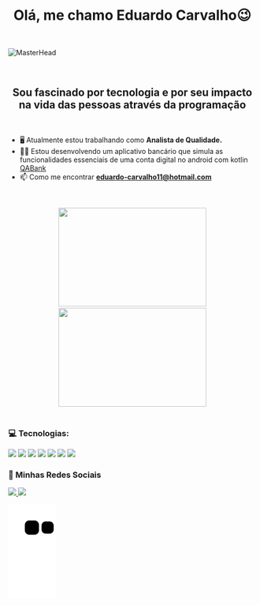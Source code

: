 
<h1 align="center"> Olá, me chamo Eduardo Carvalho😉</h1> <br>

![MasterHead](https://user-images.githubusercontent.com/10498744/210012254-234538ff-d198-48aa-8964-37e6fd45d227.gif)

<br>
<h2 align="center"> Sou fascinado por tecnologia e por seu impacto na vida das pessoas através da programação </h2>
<br>

- 🖥️ Atualmente estou trabalhando como **Analista de Qualidade.**
- 👨‍💻 Estou desenvolvendo um aplicativo bancário que simula as funcionalidades essenciais de uma conta digital no android com kotlin [QABank](https://github.com/EduardoCarvalhoo/QABank)
- 📫 Como me encontrar **eduardo-carvalho11@hotmail.com**
<br>
<br>

<div align="center">
  <img height="200em" width="300" src="https://github-readme-stats.vercel.app/api?username=EduardoCarvalhoo&show_icons=true&theme=dark&include_all_commits=true&count_private=true"/>
  <img height="200em" width="300" src="https://github-readme-stats.vercel.app/api/top-langs/?username=EduardoCarvalhoo&layout=compact&langs_count-2&theme=dark"/>
</div>
<br>
  
### 💻 Tecnologias:<br>

<div>
  <img src="https://img.shields.io/badge/Kotlin-0095D5?&style=for-the-badge&logo=kotlin&logoColor=white"/>
  <img src="https://img.shields.io/badge/Java-ED8B00?style=for-the-badge&logo=openjdk&logoColor=white"/>
  <img src="https://img.shields.io/badge/Android-3DDC84?style=for-the-badge&logo=android&logoColor=white" target="_blank">
  <img src="https://img.shields.io/badge/Android_Studio-3DDC84?style=for-the-badge&logo=android-studio&logoColor=white" target="_blank">
  <img src="https://img.shields.io/badge/Flutter-02569B?style=for-the-badge&logo=flutter&logoColor=white)](https://flutter.dev/">
  <img src="https://img.shields.io/badge/Dart-0175C2?style=for-the-badge&logo=dart&logoColor=white)](https://dart.dev/">
  <img src="https://img.shields.io/badge/Visual_Studio_Code-007ACC?style=for-the-badge&logo=visual-studio-code&logoColor=white)](https://code.visualstudio.com/">
</div>

### 📲 Minhas Redes Sociais

<div>
  <a href="https://www.linkedin.com/in/eduardo-carvalho-590259143/">
  <img src="https://img.shields.io/badge/LinkedIn-0077B5?style=for-the-badge&logo=linkedin&logoColor=white">
  </a>
  <a href="https://www.instagram.com/edu_carv11/">
  <img src="https://img.shields.io/badge/Instagram-E4405F?style=for-the-badge&logo=instagram&logoColor=white">
  </a>
</div>

![Snake animation](https://github.com/EduardoCarvalhoo/EduardoCarvalhoo/blob/output/github-contribution-grid-snake.svg)

